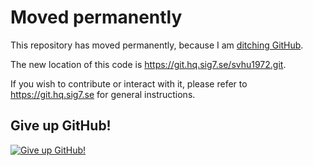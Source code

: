 # Moved permanently

This repository has moved permanently,
because I am [ditching GitHub](https://tomscii.sig7.se/2024/01/Ditching-GitHub).

The new location of this code is
<https://git.hq.sig7.se/svhu1972.git>.

If you wish to contribute or interact with it, please refer to
<https://git.hq.sig7.se> for general instructions.

## Give up GitHub!

[![Give up GitHub!](https://sfconservancy.org/img/GiveUpGitHub.svg)](https://sfconservancy.org/GiveUpGitHub/)
